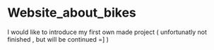 # Website_about_bikes

I would like to introduce my first own made project ( unfortunatly not finished , but will be continued =] ) 


  
